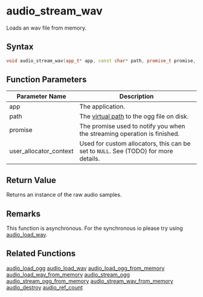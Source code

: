 # audio_stream_wav

Loads an wav file from memory.

## Syntax

```cpp
void audio_stream_wav(app_t* app, const char* path, promise_t promise, void* user_allocator_context = NULL);
```

## Function Parameters

Parameter Name | Description
--- | ---
app | The application.
path | The [virtual path](https://github.com/RandyGaul/cute_framework/blob/master/doc/fill_me_in) to the ogg file on disk.
promise | The promise used to notify you when the streaming operation is finished.
user_allocator_context | Used for custom allocators, this can be set to `NULL`. See (TODO) for more details.

## Return Value

Returns an instance of the raw audio samples.

## Remarks

This function is asynchronous. For the synchronous io please try using [audio_load_wav](https://github.com/RandyGaul/cute_framework/blob/master/doc/audio/audio/audio_load_wav.md).

## Related Functions

[audio_load_ogg](https://github.com/RandyGaul/cute_framework/blob/master/doc/audio/audio/audio_load_ogg.md)
[audio_load_wav](https://github.com/RandyGaul/cute_framework/blob/master/doc/audio/audio/audio_load_wav.md)
[audio_load_ogg_from_memory](https://github.com/RandyGaul/cute_framework/blob/master/doc/audio/audio/audio_load_ogg_from_memory.md)
[audio_load_wav_from_memory](https://github.com/RandyGaul/cute_framework/blob/master/doc/audio/audio/audio_load_wav_from_memory.md)
[audio_stream_ogg](https://github.com/RandyGaul/cute_framework/blob/master/doc/audio/audio/audio_stream_ogg.md)
[audio_stream_ogg_from_memory](https://github.com/RandyGaul/cute_framework/blob/master/doc/audio/audio/audio_stream_ogg_from_memory.md)
[audio_stream_wav_from_memory](https://github.com/RandyGaul/cute_framework/blob/master/doc/audio/audio/audio_stream_wav_from_memory.md)
[audio_destroy](https://github.com/RandyGaul/cute_framework/blob/master/doc/audio/audio/audio_destroy.md)
[audio_ref_count](https://github.com/RandyGaul/cute_framework/blob/master/doc/audio/audio/audio_ref_count.md)
